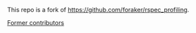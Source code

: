 This repo is a fork of <https://github.com/foraker/rspec_profiling>.

[Former contributors](https://github.com/foraker/rspec_profiling/graphs/contributors)
